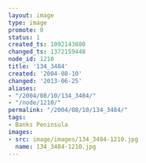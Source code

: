 ```yaml
---
layout: image
type: image
promote: 0
status: 1
created_ts: 1092143880
changed_ts: 1372159448
node_id: 1210
title: '134_3484'
created: '2004-08-10'
changed: '2013-06-25'
aliases:
- "/2004/08/10/134_3484/"
- "/node/1210/"
permalink: "/2004/08/10/134_3484/"
tags:
- Banks Peninsula
images:
- src: image/images/134_3484-1210.jpg
  name: 134_3484-1210.jpg
---
```


